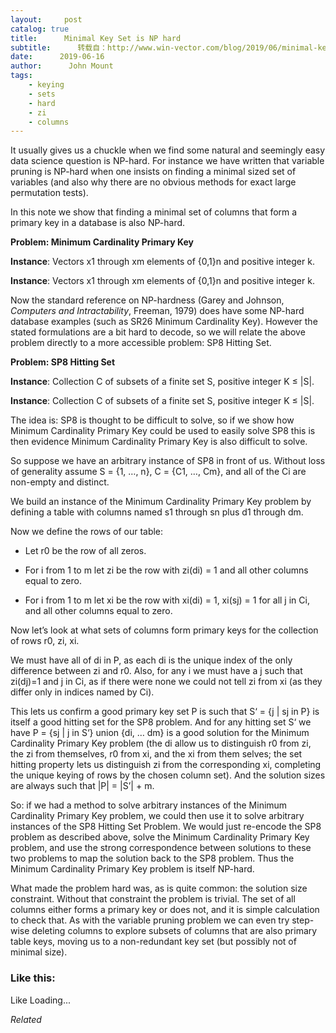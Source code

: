 ```yaml
---
layout:     post
catalog: true
title:      Minimal Key Set is NP hard
subtitle:      转载自：http://www.win-vector.com/blog/2019/06/minimal-key-set-is-np-hard/
date:      2019-06-16
author:      John Mount
tags:
    - keying
    - sets
    - hard
    - zi
    - columns
---
```


It usually gives us a chuckle when we find some natural and seemingly easy data science question is NP-hard. For instance we have written that variable pruning is NP-hard when one insists on finding a minimal sized set of variables (and also why there are no obvious methods for exact large permutation tests).

In this note we show that finding a minimal set of columns that form a primary key in a database is also NP-hard.



> 
**Problem: Minimum Cardinality Primary Key**

**Instance**: Vectors x1 through xm elements of {0,1}n and positive integer k.


**Instance**: Vectors x1 through xm elements of {0,1}n and positive integer k.


Now the standard reference on NP-hardness (Garey and Johnson, *Computers and Intractability*, Freeman, 1979) does have some NP-hard database examples (such as SR26 Minimum Cardinality Key). However the stated formulations are a bit hard to decode, so we will relate the above problem directly to a more accessible problem: SP8 Hitting Set.

> 
**Problem: SP8 Hitting Set**

**Instance**: Collection C of subsets of a finite set S, positive integer K ≤ |S|.


**Instance**: Collection C of subsets of a finite set S, positive integer K ≤ |S|.


The idea is: SP8 is thought to be difficult to solve, so if we show how Minimum Cardinality Primary Key could be used to easily solve SP8 this is then evidence Minimum Cardinality Primary Key is also difficult to solve.

So suppose we have an arbitrary instance of SP8 in front of us. Without loss of generality assume S = {1, …, n}, C = {C1, …, Cm}, and all of the Ci are non-empty and distinct.

We build an instance of the Minimum Cardinality Primary Key problem by defining a table with columns named s1 through sn plus d1 through dm.

Now we define the rows of our table:

- Let r0 be the row of all zeros.

- For i from 1 to m let zi be the row with zi(di) = 1 and all other columns equal to zero.

- For i from 1 to m let xi be the row with xi(di) = 1, xi(sj) = 1 for all j in Ci, and all other columns equal to zero.


Now let’s look at what sets of columns form primary keys for the collection of rows r0, zi, xi.

We must have all of di in P, as each di is the unique index of the only difference between zi and r0. Also, for any i we must have a j such that zi(dj)=1 and j in Ci, as if there were none we could not tell zi from xi (as they differ only in indices named by Ci).

This lets us confirm a good primary key set P is such that S‘ = {j | sj in P} is itself a good hitting set for the SP8 problem. And for any hitting set S‘ we have P = {sj | j in S‘} union {di, … dm} is a good solution for the Minimum Cardinality Primary Key problem (the di allow us to distinguish r0 from zi, the zi from themselves, r0 from xi, and the xi from them selves; the set hitting property lets us distinguish zi from the corresponding xi, completing the unique keying of rows by the chosen column set). And the solution sizes are always such that |P| = |S’| + m.

So: if we had a method to solve arbitrary instances of the Minimum Cardinality Primary Key problem, we could then use it to solve arbitrary instances of the SP8 Hitting Set Problem. We would just re-encode the SP8 problem as described above, solve the Minimum Cardinality Primary Key problem, and use the strong correspondence between solutions to these two problems to map the solution back to the SP8 problem. Thus the Minimum Cardinality Primary Key problem is itself NP-hard.

What made the problem hard was, as is quite common: the solution size constraint. Without that constraint the problem is trivial. The set of all columns either forms a primary key or does not, and it is simple calculation to check that. As with the variable pruning problem we can even try step-wise deleting columns to explore subsets of columns that are also primary table keys, moving us to a non-redundant key set (but possibly not of minimal size).

### Like this:

Like Loading...


*Related*




